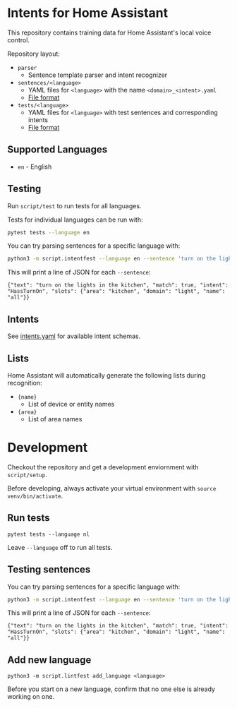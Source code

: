 # Intents for Home Assistant

This repository contains training data for Home Assistant's local voice control.

Repository layout:

* `parser`
    * Sentence template parser and intent recognizer
* `sentences/<language>`
    * YAML files for `<language>` with the name `<domain>_<intent>.yaml`
    * [File format](sentences/README.md#file-format)
* `tests/<language>`
    * YAML files for `<language>` with test sentences and corresponding intents
    * [File format](tests/README.md#file-format)


## Supported Languages

* `en` - English


## Testing

Run `script/test` to run tests for all languages.

Tests for individual languages can be run with: 

``` sh
pytest tests --language en
```

You can try parsing sentences for a specific language with:

``` sh
python3 -m script.intentfest --language en --sentence 'turn on the lights in the kitchen'
```

This will print a line of JSON for each `--sentence`:

```
{"text": "turn on the lights in the kitchen", "match": true, "intent": "HassTurnOn", "slots": {"area": "kitchen", "domain": "light", "name": "all"}}
```

## Intents

See [intents.yaml](intents.yaml) for available intent schemas.


## Lists

Home Assistant will automatically generate the following lists during recognition:

* `{name}`
    * List of device or entity names
* `{area}`
    * List of area names


# Development

Checkout the repository and get a development enviornment with `script/setup`.

Before developing, always activate your virtual environment with `source venv/bin/activate`.

## Run tests

```
pytest tests --language nl
```

Leave `--language` off to run all tests.

## Testing sentences

You can try parsing sentences for a specific language with:

``` sh
python3 -m script.intentfest --language en --sentence 'turn on the lights in the kitchen'
```

This will print a line of JSON for each `--sentence`:

```
{"text": "turn on the lights in the kitchen", "match": true, "intent": "HassTurnOn", "slots": {"area": "kitchen", "domain": "light", "name": "all"}}
```

## Add new language

```
python3 -m script.lintfest add_language <language>
```

Before you start on a new language, confirm that no one else is already working on one.